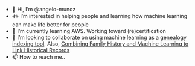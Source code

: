 - 👋 Hi, I’m @angelo-munoz
- 👪 I’m interested in helping people and learning how machine learning can make life better for people
- 🌱 I’m currently learning AWS. Working toward (re)certification
- 🤝 I’m looking to collaborate on using machine learning as a [genealogy indexing tool](https://www.familysearch.org/blog/en/optical-character-recognition-indexing/). Also, [Combining Family History and Machine Learning to Link Historical Records](https://economics.ucdavis.edu/events/papers/430Price.pdf)
- 📫 How to reach me.. 

<!---
angelo-munoz/angelo-munoz is a ✨ special ✨ repository because its `README.md` (this file) appears on your GitHub profile.
You can click the Preview link to take a look at your changes.
--->
